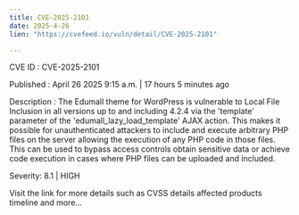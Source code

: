 ```yaml
---
title: CVE-2025-2101
date: 2025-4-26
lien: "https://cvefeed.io/vuln/detail/CVE-2025-2101"

---
```


CVE ID : CVE-2025-2101

Published :  April 26
2025
9:15 a.m. | 17 hours
5 minutes ago

Description : The Edumall theme for WordPress is vulnerable to Local File Inclusion in all versions up to
and including
4.2.4 via the 'template' parameter of the 'edumall_lazy_load_template' AJAX action. This makes it possible for unauthenticated attackers to include and execute arbitrary PHP files on the server
allowing the execution of any PHP code in those files. This can be used to bypass access controls
obtain sensitive data
or achieve code execution in cases where PHP files can be uploaded and included.

Severity: 8.1 | HIGH

Visit the link for more details
such as CVSS details
affected products
timeline
and more...
